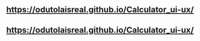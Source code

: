 
## https://odutolaisreal.github.io/Calculator_ui-ux/




## https://odutolaisreal.github.io/Calculator_ui-ux/
